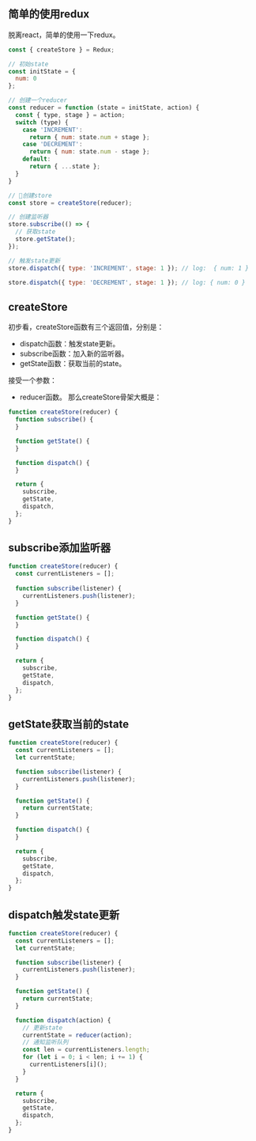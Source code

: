 ## 简单的使用redux
脱离react，简单的使用一下redux。
```javascript
const { createStore } = Redux;

// 初始state
const initState = {
  num: 0
};

// 创建一个reducer
const reducer = function (state = initState, action) {
  const { type, stage } = action;
  switch (type) {
    case 'INCREMENT':
      return { num: state.num + stage };
    case 'DECREMENT':
      return { num: state.num - stage };
    default:
      return { ...state };
  }
}

// 创建store
const store = createStore(reducer);

// 创建监听器
store.subscribe(() => {
  // 获取state
  store.getState();
});

// 触发state更新
store.dispatch({ type: 'INCREMENT', stage: 1 }); // log:  { num: 1 }

store.dispatch({ type: 'DECREMENT', stage: 1 }); // log: { num: 0 }
```

## createStore
初步看，createStore函数有三个返回值，分别是：
* dispatch函数：触发state更新。
* subscribe函数：加入新的监听器。
* getState函数：获取当前的state。

接受一个参数：
* reducer函数。
那么createStore骨架大概是：
```javascript
function createStore(reducer) {
  function subscribe() {
  }

  function getState() {
  }

  function dispatch() {
  }

  return {
    subscribe,
    getState,
    dispatch,
  };
}
```

## subscribe添加监听器
```javascript
function createStore(reducer) {
  const currentListeners = [];
  
  function subscribe(listener) {
    currentListeners.push(listener);
  }

  function getState() {
  }

  function dispatch() {
  }

  return {
    subscribe,
    getState,
    dispatch,
  };
}
```

## getState获取当前的state
```javascript
function createStore(reducer) {
  const currentListeners = [];
  let currentState;

  function subscribe(listener) {
    currentListeners.push(listener);
  }

  function getState() {
    return currentState;
  }

  function dispatch() {
  }

  return {
    subscribe,
    getState,
    dispatch,
  };
}
```

## dispatch触发state更新
```javascript
function createStore(reducer) {
  const currentListeners = [];
  let currentState;

  function subscribe(listener) {
    currentListeners.push(listener);
  }

  function getState() {
    return currentState;
  }

  function dispatch(action) {
    // 更新state
    currentState = reducer(action);
    // 通知监听队列
    const len = currentListeners.length;
    for (let i = 0; i < len; i += 1) {
      currentListeners[i]();
    }
  }

  return {
    subscribe,
    getState,
    dispatch,
  };
}
```